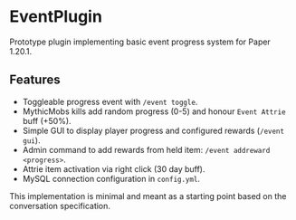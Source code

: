 # EventPlugin

Prototype plugin implementing basic event progress system for Paper 1.20.1.

## Features

* Toggleable progress event with `/event toggle`.
* MythicMobs kills add random progress (0-5) and honour `Event Attrie` buff (+50%).
* Simple GUI to display player progress and configured rewards (`/event gui`).
* Admin command to add rewards from held item: `/event addreward <progress>`.
* Attrie item activation via right click (30 day buff).
* MySQL connection configuration in `config.yml`.

This implementation is minimal and meant as a starting point based on the
conversation specification.
